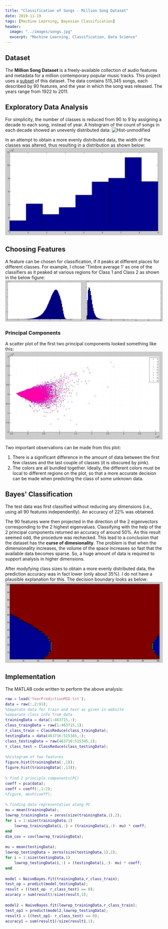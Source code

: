 ```yaml
---
title: "Classification of Songs - Million Song Dataset"
date: 2019-11-19
tags: [Machine Learning, Bayesian Classification]
header:
  image: "../images/songs.jpg"
  excerpt: "Machine Learning, Classification, Data Science"
---
```


## Dataset

The **Million Song Dataset** is a freely-available collection of audio features and metadata for a million contemporary popular music tracks. This project uses a [subset](http://millionsongdataset.com/pages/getting-dataset/#subset) of this dataset. The data contains 515,345 songs, each described by 90 features, and the year in which the song was released. The years range from 1922 to 2011.

## Exploratory Data Analysis

For simplicity, the number of classes is reduced from 90 to 9 by assigning a decade to each song, instead of year.
A histogram of the count of songs in each decade showed an unevenly distributed data:
<img src="{{ site.url}}{{ site.baseurl }}/images/hist-unmodified.PNG" alt="Hist-unmodified">

In an attempt to obtain a more evenly distributed data, the width of the classes was altered, thus resulting in a distribution as shown below:
![hist-modified](/images/hist-modified.PNG)

## Choosing Features
A feature can be chosen for classification, if it peaks at different places for different classes. For example, I chose 'Timbre average 1' as one of the classifiers as it peaked at various regions for Class 1 and Class 2 as shown in the below figure:
![hist-f1-c1-c2](/images/hist-f1-c1-c2.PNG)

### Principal Components
A scatter plot of the first two principal components looked something like this:
![scatter-pc](/images/scatter-pc.PNG)

Two important observations can be made from this plot:
1. There is a significant difference in the amount of data between the first few classes and the last couple of classes (it is obscured by pink).
2. The colors are all bundled together. Ideally, the different colors must be local to different regions on the plot, so that a more accurate decision can be made when predicting the class of some unknown data.

## Bayes' Classification
The test data was first classified without reducing any dimensions (i.e., using all 90 features independently). An accuracy of 22% was obtained.

The 90 features were then projected in the direction of the 2 eigenvectors corresponding to the 2 highest eigenvalues. Classifying with the help of the 2 principal components returned an accuracy of around 50%. As this result seemed odd, the procedure was rechecked.
This lead to a conclusion that the dataset has the **curse of dimesionality**. The problem is that when the dimensionality increases, the volume of the space increases so fast that the available data becomes sparse. So, a huge amount of data is required to support analysis in higher dimensions.

After modyfying class sizes to obtain a more evenly distributed data, the prediction accuracy was in fact lower (only about 35%). I do not have a plausible explanation for this. The decision boundary looks as below:
![decision-boundary](/images/dec-bound.PNG)

## Implementation
The MATLAB code written to perform the above analysis:
```matlab
raw = load('YearPredictionMSD.txt');
data = raw(:,2:91);
%Separate data for train and test as given in website
%separate class info from data
trainingData = data(1:463715,:);
class_traingData = raw(1:463715,1);
r_class_train = ClassReduce(class_traingData);
testingData = data(463716:515345,:);
class_testingData = raw(463716:515345,1);
r_class_test = ClassReduce(class_testingData);

%histogram of two features
figure,hist(trainingData(:,1));
figure,hist(trainingData(:,13));

% find 2 principle components(PC)
coeff = pca(data);
coeff = coeff(:,1:2);
%figure, mesh(coeff);

% finding data representation along PC
mu = mean(trainingData);
lowrep_trainingData = zeros(size(trainingData,1),2);
for i = 1:size(trainingData,1)
    lowrep_trainingData(i,:) = (trainingData(i,:)- mu) * coeff;
end
dim_cov = cov(lowrep_trainingData);

mu = mean(testingData);
lowrep_testingData = zeros(size(testingData,1),2);
for i = 1:size(testingData,1)
    lowrep_testingData(i,:) = (testingData(i,:)- mu) * coeff;
end

model = NaiveBayes.fit(trainingData,r_class_train);
test_op = predict(model,testingData);
result = ((test_op- r_class_test) == 0);
acuracy = sum(result)/size(result,1);

model2 = NaiveBayes.fit(lowrep_trainingData,r_class_train);
test_op1 = predict(model2,lowrep_testingData);
result1 = ((test_op1- r_class_test) == 0);
acuracy1 = sum(result1)/size(result1,1);
```
